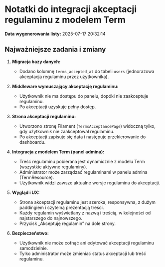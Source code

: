 # Notatki do integracji akceptacji regulaminu z modelem Term

**Data wygenerowania listy:** 2025-07-17 20:32:14

## Najważniejsze zadania i zmiany

1. **Migracja bazy danych:**
   - Dodano kolumnę `terms_accepted_at` do tabeli `users` (jednorazowa akceptacja regulaminu przez użytkownika).

2. **Middleware wymuszający akceptację regulaminu:**
   - Użytkownik nie ma dostępu do panelu, dopóki nie zaakceptuje regulaminu.
   - Po akceptacji uzyskuje pełny dostęp.

3. **Strona akceptacji regulaminu:**
   - Utworzono stronę Filament (`TermsAcceptancePage`) widoczną tylko, gdy użytkownik nie zaakceptował regulaminu.
   - Po akceptacji zapisuje się data i następuje przekierowanie do dashboardu.

4. **Integracja z modelem Term (panel admina):**
   - Treść regulaminu pobierana jest dynamicznie z modelu Term (wszystkie aktywne regulaminy).
   - Administrator może zarządzać regulaminami w panelu admina (TermResource).
   - Użytkownik widzi zawsze aktualne wersje regulaminu do akceptacji.

5. **Wygląd i UX:**
   - Strona akceptacji regulaminu jest szeroka, responsywna, z dużym paddingiem i czytelną prezentacją treści.
   - Każdy regulamin wyświetlany z nazwą i treścią, w kolejności od najstarszego do najnowszego.
   - Przycisk „Akceptuję regulamin” na dole strony.

6. **Bezpieczeństwo:**
   - Użytkownik nie może cofnąć ani edytować akceptacji regulaminu samodzielnie.
   - Tylko administrator może zmieniać status akceptacji lub treść regulaminu. 